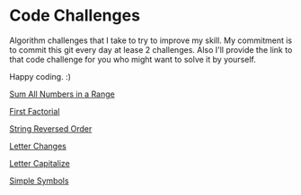 # Code Challenges

Algorithm challenges that I take to try to improve my skill. My commitment is to commit this git every day at lease 2 challenges. Also I'll provide the link to that code challenge for you who might want to solve it by yourself.

Happy coding. :)

[Sum All Numbers in a Range](./CodeChallenges.playground/Pages/Sum%20All%20Numbers%20in%20Ranges.xcplaygroundpage/Contents.swift)

[First Factorial](./CodeChallenges.playground/Pages/FirstFactorial.xcplaygroundpage/Contents.swift)

[String Reversed Order](./CodeChallenges.playground/Pages/String%20Reversed%20Order.xcplaygroundpage/Contents.swift)

[Letter Changes](./CodeChallenges.playground/Pages/Letter%20Changes.xcplaygroundpage/Contents.swift)

[Letter Capitalize](./CodeChallenges.playground/Pages/Letter%20Capitalize.xcplaygroundpage/Contents.swift)

[Simple Symbols](./CodeChallenges.playground/Pages/Simple%20Sympols.xcplaygroundpage/Contents.swift)







